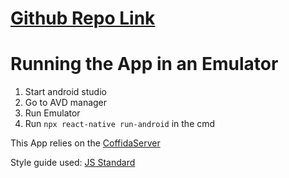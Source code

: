 # [Github Repo Link](https://github.com/Matrix374/MobileDevCWK)

# Running the App in an Emulator

1. Start android studio
2. Go to AVD manager
3. Run Emulator
4. Run `npx react-native run-android` in the cmd

This App relies on the [CoffidaServer](https://github.com/ash-williams/coffida_server)

Style guide used: [JS Standard](https://github.com/standard/standard)
